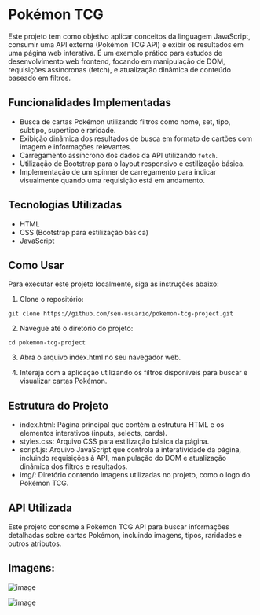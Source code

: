 # Pokémon TCG

Este projeto tem como objetivo aplicar conceitos da linguagem JavaScript, consumir uma API externa (Pokémon TCG API) e exibir os resultados em uma página web interativa. É um exemplo prático para estudos de desenvolvimento web frontend, focando em manipulação de DOM, requisições assíncronas (fetch), e atualização dinâmica de conteúdo baseado em filtros.

## Funcionalidades Implementadas

- Busca de cartas Pokémon utilizando filtros como nome, set, tipo, subtipo, supertipo e raridade.
- Exibição dinâmica dos resultados de busca em formato de cartões com imagem e informações relevantes.
- Carregamento assíncrono dos dados da API utilizando `fetch`.
- Utilização de Bootstrap para o layout responsivo e estilização básica.
- Implementação de um spinner de carregamento para indicar visualmente quando uma requisição está em andamento.

## Tecnologias Utilizadas

- HTML
- CSS (Bootstrap para estilização básica)
- JavaScript

## Como Usar

Para executar este projeto localmente, siga as instruções abaixo:

1. Clone o repositório:

  ```git clone https://github.com/seu-usuario/pokemon-tcg-project.git```

2. Navegue até o diretório do projeto:

  ```cd pokemon-tcg-project```

3. Abra o arquivo index.html no seu navegador web.

4. Interaja com a aplicação utilizando os filtros disponíveis para buscar e visualizar cartas Pokémon.

## Estrutura do Projeto

- index.html: Página principal que contém a estrutura HTML e os elementos interativos (inputs, selects, cards).
- styles.css: Arquivo CSS para estilização básica da página.
- script.js: Arquivo JavaScript que controla a interatividade da página, incluindo requisições à API, manipulação do DOM e atualização dinâmica dos filtros e resultados.
- img/: Diretório contendo imagens utilizadas no projeto, como o logo do Pokémon TCG.

## API Utilizada

Este projeto consome a Pokémon TCG API para buscar informações detalhadas sobre cartas Pokémon, incluindo imagens, tipos, raridades e outros atributos.

## Imagens:

![image](https://github.com/leonardotfa/pokemon-tcg/assets/104572742/ebb077a5-9f85-466b-9285-8ac6b7eaa09b)

![image](https://github.com/leonardotfa/pokemon-tcg/assets/104572742/8c95c103-debe-4b6b-bc94-cc071f73ee66)


